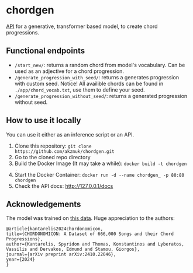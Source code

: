 # chordgen

[API](https://chordgen-uxfa.onrender.com/docs) for a generative, transformer based model, to create chord progressions.

## Functional endpoints

- `/start_new/`: returns a random chord from model's vocabulary. Can be used as an adjective for a chord progression.
- `/generate_progression_with_seed/`: returns a generates progression with custom seed. Notice! All availible chords can be found in `./app/chord_vocab.txt`, use them to define your seed.
- `/generate_progression_without_seed/`: returns a generated progression without seed.

## How to use it locally

You can use it either as an inference script or an API.

1. Clone this repository: `git clone https://github.com/akzmuk/chordgen.git`
2. Go to the cloned repo directory
3. Build the Docker Image (It may take a while): `docker build -t chordgen .`
4. Start the Docker Container: `docker run -d --name chordgen_ -p 80:80 chordgen`
5. Check the API docs: http://127.0.0.1/docs

## Acknowledgements

The model was trained on [this data](https://huggingface.co/datasets/ailsntua/Chordonomicon). Huge appreciation to the authors:

```
@article{kantarelis2024chordonomicon,
title={CHORDONOMICON: A Dataset of 666,000 Songs and their Chord Progressions},
author={Kantarelis, Spyridon and Thomas, Konstantinos and Lyberatos, Vassilis and Dervakos, Edmund and Stamou, Giorgos},
journal={arXiv preprint arXiv:2410.22046},
year={2024}
}
```
